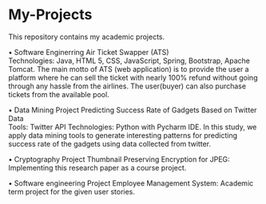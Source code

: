 # My-Projects
This repository contains my academic projects. 

•	Software Enginerring
Air Ticket Swapper (ATS)                                                                                                                  
Technologies: Java, HTML 5, CSS, JavaScript, Spring, Bootstrap, Apache Tomcat.
The main motto of ATS (web application) is to provide the user a platform where he can sell the ticket with nearly 100% refund without going through any hassle from the airlines. The user(buyer) can also purchase tickets from the available pool.  

•	Data Mining Project
  Predicting Success Rate of Gadgets Based on Twitter Data                                                       
Tools: Twitter API Technologies: Python with Pycharm IDE.
In this study, we apply data mining tools to generate interesting patterns for predicting success rate of the gadgets using data collected from twitter. 

•	Cryptography Project
Thumbnail Preserving Encryption for JPEG: 
Implementing this research paper as a course project.                                                               

•	Software engineering Project
  Employee Management System: Academic term project for the given user stories.          

